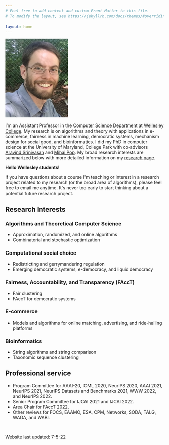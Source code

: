 ```yaml
---
# Feel free to add content and custom Front Matter to this file.
# To modify the layout, see https://jekyllrb.com/docs/themes/#overriding-theme-defaults

layout: home
---
```



<img src="files/BrianWeb.JPG" style="width: 200px">

<p>
I’m an Assistant Professor in the <a href="https://www.wellesley.edu/cs">Computer Science Department</a> at <a href="https://www.wellesley.edu">Wellesley College</a>. My research is on algorithms and theory with applications in e-commerce, fairness in machine learning, democratic systems, mechanism design for social good, and bioinformatics. I did my PhD in computer science at the University of Maryland, College Park with co-advisors <a href="http://www.cs.umd.edu/~srin/">Aravind Srinivasan</a> and <a href="http://www.cbcb.umd.edu/~mpop/">Mihai Pop</a>. My broad research interests are summarized below with more detailed information on my <a href="/research">research page</a>.
</p>


<div class='boxnote'>
     <p class="boxnote-heading">
     	<strong>Hello Wellesley students!</strong>
     </p>
     <p>
	If you have questions about a course I'm teaching or interest in a research project related to my research (or the broad area of algorithms), please feel free to email me anytime. It's never too early to start thinking about a potential future research project.
     </p>
</div>






<h2>Research Interests</h2>


<h3>Algorithms and Theoretical Computer Science</h3>
<ul>
  <li>Approximation, randomized, and online algorithms</li>
  <li>Combinatorial and stochastic optimization</li>
</ul>
<h3>Computational social choice</h3>
<ul>
  <li>Redistricting and gerrymandering regulation</li>
  <li>Emerging democratic systems, e-democracy, and liquid democracy</li>
</ul>
<h3>Fairness, Accountability, and Transparency (FAccT)</h3>
<ul>
  <li>Fair clustering</li>
  <li>FAccT for democratic systems</li>
</ul>
<h3>E-commerce</h3>
<ul>
  <li>Models and algorithms for online matching, advertising, and ride-hailing platforms</li>
</ul>
<h3>Bioinformatics</h3>
<ul>
  <li>String algorithms and string comparison</li>
  <li>Taxonomic sequence clustering</li>
</ul>



<h2>Professional service</h2>

<ul>
  <li>Program Committee for AAAI-20, ICML 2020, NeurIPS 2020, AAAI 2021, NeurIPS 2021, NeurIPS Datasets and Benchmarks 2021, WWW 2022, and NeurIPS 2022.</li>
  <li>Senior Program Committee for IJCAI 2021 and IJCAI 2022.</li>
  <li>Area Chair for FAccT 2022.</li>
  <li>Other reviews for FOCS, EAAMO, ESA, CPM, Networks, SODA, TALG, WAOA, and WABI.</li>
</ul>

<br>
<p>
  Website last updated: 7-5-22
</p>
